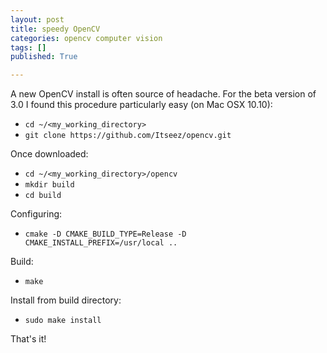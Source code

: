 ```yaml
---
layout: post
title: speedy OpenCV
categories: opencv computer vision
tags: []
published: True

---
```


A new OpenCV install is often source of headache. For the beta version of 3.0 I found this procedure particularly easy (on Mac OSX 10.10):

 - `cd ~/<my_working_directory>`
 - `git clone https://github.com/Itseez/opencv.git`
 
 Once downloaded:

 - `cd ~/<my_working_directory>/opencv`
 - `mkdir build`
 - `cd build`

 Configuring:

 - `cmake -D CMAKE_BUILD_TYPE=Release -D CMAKE_INSTALL_PREFIX=/usr/local ..`

 Build:

 - `make`

 Install from build directory:

 - `sudo make install`

 That's it!

